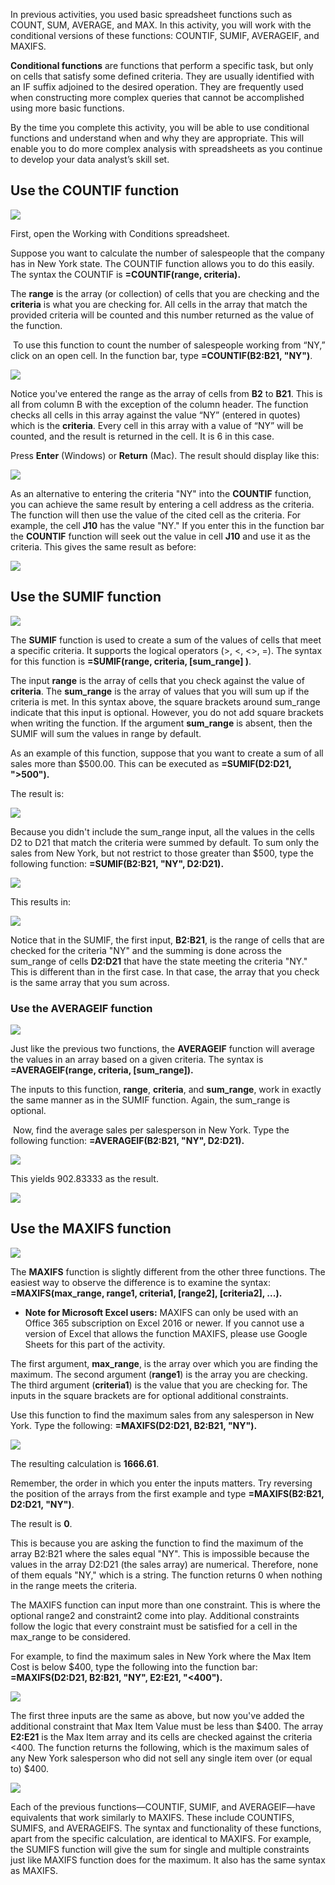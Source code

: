 
In previous activities, you used basic spreadsheet functions such as COUNT, SUM, AVERAGE, and MAX. In this activity, you will work with the conditional versions of these functions: COUNTIF, SUMIF, AVERAGEIF, and MAXIFS.

**Conditional functions** are functions that perform a specific task, but only on cells that satisfy some defined criteria. They are usually identified with an IF suffix adjoined to the desired operation. They are frequently used when constructing more complex queries that cannot be accomplished using more basic functions.

By the time you complete this activity, you will be able to use conditional functions and understand when and why they are appropriate. This will enable you to do more complex analysis with spreadsheets as you continue to develop your data analyst’s skill set.

## Use the COUNTIF function 

![](https://d3c33hcgiwev3.cloudfront.net/imageAssetProxy.v1/-brCISTBS-G6wiEkwfvhdQ_1f93532e64694278bcfee9152158bbbf_yellowhorzbar.png?expiry=1628812800000&hmac=adHl08TfU6-prReC1BBmVWyy3HPm95LHALM4bjZsk2U)

First, open the Working with Conditions spreadsheet. 

Suppose you want to calculate the number of salespeople that the company has in New York state. The COUNTIF function allows you to do this easily. The syntax the COUNTIF is **=COUNTIF(range, criteria).**

The **range** is the array (or collection) of cells that you are checking and the **criteria** is what you are checking for. All cells in the array that match the provided criteria will be counted and this number returned as the value of the function.

 To use this function to count the number of salespeople working from “NY,” click on an open cell. In the function bar, type **=COUNTIF(B2:B21, "NY")**.

![](https://d3c33hcgiwev3.cloudfront.net/imageAssetProxy.v1/HTxdZQgkQRS8XWUIJPEURQ_204f2a96ac994125945575aa12e22c05_DAC5M4L2SR1-ss1.png?expiry=1628812800000&hmac=Q8C7D8dA4SVOnL2sXd0z6prdShtEXG9xUI4R1ee0rjg)

Notice you've entered the range as the array of cells from **B2** to **B21**. This is all from column B with the exception of the column header. The function checks all cells in this array against the value “NY” (entered in quotes) which is the **criteria**. Every cell in this array with a value of “NY” will be counted, and the result is returned in the cell. It is 6 in this case.

Press **Enter** (Windows) or **Return** (Mac). The result should display like this:

![](https://d3c33hcgiwev3.cloudfront.net/imageAssetProxy.v1/jLPoV4AzQruz6FeAM4K7cQ_d8e06b4e07e64bc5853e9a24893292a2_DAC5M4L2SR1-ss2.png?expiry=1628812800000&hmac=_fX1mEjoJBoW0cqkr-CAGNQ6A0OFWqR_6zb6vF9QOaY)

As an alternative to entering the criteria "NY" into the **COUNTIF** function, you can achieve the same result by entering a cell address as the criteria. The function will then use the value of the cited cell as the criteria. For example, the cell **J10** has the value "NY." If you enter this in the function bar the **COUNTIF** function will seek out the value in cell **J10** and use it as the criteria. This gives the same result as before:  

![](https://d3c33hcgiwev3.cloudfront.net/imageAssetProxy.v1/zcoEBOF9RoyKBAThfUaMog_66f19083d3b2452b83075f458cf8a291_DAC5M4L2SR1-ss3.png?expiry=1628812800000&hmac=f7pu5hYr6ZxiIBrZjFIf-FVWYqT3fwzP0kmG72w55O4)

## Use the SUMIF function

![](https://d3c33hcgiwev3.cloudfront.net/imageAssetProxy.v1/KAb9svRZTy2G_bL0WR8t3g_184c6b1641ac434580da38b928f39304_yellowhorzbar.png?expiry=1628812800000&hmac=7C5gp5NNu7YFZVCYs1H01rYhSpbKkrNSEz-8sRPkT0w)

The **SUMIF** function is used to create a sum of the values of cells that meet a specific criteria. It supports the logical operators (>, <, <>, =). The syntax for this function is **=SUMIF(range, criteria, [sum_range] )**.

The input **range** is the array of cells that you check against the value of **criteria**. The **sum_range** is the array of values that you will sum up if the criteria is met. In this syntax above, the square brackets around sum_range indicate that this input is optional. However, you do not add square brackets when writing the function. If the argument **sum_range** is absent, then the SUMIF will sum the values in range by default.

As an example of this function, suppose that you want to create a sum of all sales more than $500.00. This can be executed as **=SUMIF(D2:D21, ">500").**

The result is:

![](https://d3c33hcgiwev3.cloudfront.net/imageAssetProxy.v1/J5cQ4ce7TuCXEOHHu97g2Q_aca8fe050ff74de48a3d7b15c482c95d_DAC5M4L2SR1-ss4.png?expiry=1628812800000&hmac=SyYUpDSMVQQgRa7XDVfNw5ThnvZP4hvSqL3wbRNMP7I)

Because you didn't include the sum_range input, all the values in the cells D2 to D21 that match the criteria were summed by default. To sum only the sales from New York, but not restrict to those greater than $500, type the following function: **=SUMIF(B2:B21, "NY", D2:D21).**

![](https://d3c33hcgiwev3.cloudfront.net/imageAssetProxy.v1/umIWThWlQaeiFk4VpVGnFQ_2cd0dd470700476ca2b130bd95218c93_DAC5M4L2SR1-ss5.png?expiry=1628812800000&hmac=yRsNV_ck0ra3LgrpiAukeQ8-AkfpoWmRmB3BecNUQ1A)

This results in: 

![](https://d3c33hcgiwev3.cloudfront.net/imageAssetProxy.v1/cxfYwQftRoaX2MEH7ZaGmA_bbd6d24ba97c4430b97b9868ef69b5c9_DAC5M4L2SR1-ss6.png?expiry=1628812800000&hmac=XkB0U_lC55N9IZEa7q-agfOWXDGwDkmjzVrBe9pp1X0)

Notice that in the SUMIF, the first input, **B2:B21**, is the range of cells that are checked for the criteria "NY" and the summing is done across the sum_range of cells **D2:D21** that have the state meeting the criteria "NY." This is different than in the first case. In that case, the array that you check is the same array that you sum across.

### Use the AVERAGEIF function

![](https://d3c33hcgiwev3.cloudfront.net/imageAssetProxy.v1/KAb9svRZTy2G_bL0WR8t3g_184c6b1641ac434580da38b928f39304_yellowhorzbar.png?expiry=1628812800000&hmac=7C5gp5NNu7YFZVCYs1H01rYhSpbKkrNSEz-8sRPkT0w)

Just like the previous two functions, the **AVERAGEIF** function will average the values in an array based on a given criteria. The syntax is **=AVERAGEIF(range, criteria, [sum_range]).**

 The inputs to this function, **range**, **criteria**, and **sum_range**, work in exactly the same manner as in the SUMIF function. Again, the sum_range is optional.

 Now, find the average sales per salesperson in New York. Type the following function: **=AVERAGEIF(B2:B21, "NY", D2:D21).**

![](https://d3c33hcgiwev3.cloudfront.net/imageAssetProxy.v1/BbcA5BK5SzO3AOQSuUszzw_49b4076b59b44967b1aa5a08cbe978a5_DAC5M4L2SR1-ss7.png?expiry=1628812800000&hmac=_eaY0St1eWZBvQ8WJ6WZ32pNPEyPYmTrijpzW5B02vI)

This yields 902.83333 as the result.

![](https://d3c33hcgiwev3.cloudfront.net/imageAssetProxy.v1/NjN0zCujSo2zdMwro-qNwg_e400274afc674f569ea3df839f1735c6_DAC5M4L2SR1-ss8.png?expiry=1628812800000&hmac=nFAF9xRsxIYaGmhb7K6rOUB890iSN_Q5LQaKiqr2LBE)

## Use the MAXIFS function

![](https://d3c33hcgiwev3.cloudfront.net/imageAssetProxy.v1/zD_QrFagR2i_0KxWoBdoZw_d6757feaf5d941c88ddcedf616ac36d3_yellowhorzbar.png?expiry=1628812800000&hmac=NK98s6kvoHxJw_qcg2iAXu9a7NkmY7U6FGhN3YpqZE4)

The **MAXIFS** function is slightly different from the other three functions. The easiest way to observe the difference is to examine the syntax: **=MAXIFS(max_range, range1, criteria1, [range2], [criteria2], ...).**

-   **Note for Microsoft Excel users:** MAXIFS can only be used with an Office 365 subscription on Excel 2016 or newer. If you cannot use a version of Excel that allows the function MAXIFS, please use Google Sheets for this part of the activity.

The first argument, **max_range**, is the array over which you are finding the maximum. The second argument (**range1**) is the array you are checking. The third argument (**criteria1**) is the value that you are checking for. The inputs in the square brackets are for optional additional constraints.

Use this function to find the maximum sales from any salesperson in New York. Type the following: **=MAXIFS(D2:D21, B2:B21, "NY").**

![](https://d3c33hcgiwev3.cloudfront.net/imageAssetProxy.v1/Y6Oih44RQiujooeOEYIrMg_b37b05327cd74b2bbaa845952a9197d8_DAC5M4L2SR1-ss9.png?expiry=1628812800000&hmac=xXu4V93nHQXm6Q53ZW-X52F5oeaFklx1jr_QeFyrhF4)

The resulting calculation is **1666.61**.

Remember, the order in which you enter the inputs matters. Try reversing the position of the arrays from the first example and type **=MAXIFS(B2:B21, D2:D21, "NY")**.

The result is **0**.

This is because you are asking the function to find the maximum of the array B2:B21 where the sales equal "NY". This is impossible because the values in the array D2:D21 (the sales array) are numerical. Therefore, none of them equals "NY," which is a string. The function returns 0 when nothing in the range meets the criteria.

The MAXIFS function can input more than one constraint. This is where the optional range2 and constraint2 come into play. Additional constraints follow the logic that every constraint must be satisfied for a cell in the max_range to be considered.

For example, to find the maximum sales in New York where the Max Item Cost is below $400, type the following into the function bar: **=MAXIFS(D2:D21, B2:B21, "NY", E2:E21, "<400").**

![](https://d3c33hcgiwev3.cloudfront.net/imageAssetProxy.v1/8h8x29EKSKufMdvRCtirjQ_9125ba35d4864d3fa1aedee64c227459_DAC5M4L2SR1-ss10-2.png?expiry=1628812800000&hmac=6WAZMEj_m-fKomaAsas68Gkmrx6wdVh0NeGu4AdGxdk)

The first three inputs are the same as above, but now you've added the additional constraint that Max Item Value must be less than $400. The array **E2:E21** is the Max Item array and its cells are checked against the criteria <400. The function returns the following, which is the maximum sales of any New York salesperson who did not sell any single item over (or equal to) $400.

![](https://d3c33hcgiwev3.cloudfront.net/imageAssetProxy.v1/Kdap5JNBTqOWqeSTQb6jXg_d859104006524b81be536e35532d9d1c_Screenshot-2021-03-04-8.33.23-PM.png?expiry=1628812800000&hmac=4Ey0mYP3NM_26s9VinW2_779qff0EnzPZtDMULpKEho)

Each of the previous functions—COUNTIF, SUMIF, and AVERAGEIF—have equivalents that work similarly to MAXIFS. These include COUNTIFS, SUMIFS, and AVERAGEIFS. The syntax and functionality of these functions, apart from the specific calculation, are identical to MAXIFS. For example, the SUMIFS function will give the sum for single and multiple constraints just like MAXIFS function does for the maximum. It also has the same syntax as MAXIFS.
